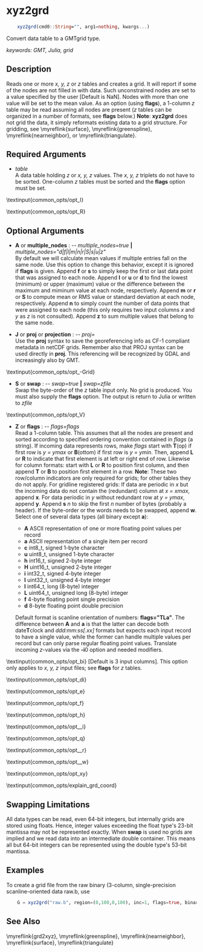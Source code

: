 # xyz2grd

```julia
	xyz2grd(cmd0::String="", arg1=nothing, kwargs...)
```

Convert data table to a GMTgrid type. 

*keywords: GMT, Julia, grid*

Description
-----------

Reads one or more *x, y, z* or *z* tables and creates a grid. It will report if some of the nodes are not
filled in with data. Such unconstrained nodes are set to a value specified by the user [Default is NaN].
Nodes with more than one value will be set to the mean value. As an option (using **flags**), a 1-column *z*
table may be read assuming all nodes are present (*z* tables can be organized in a number of formats, see **flags** below.)
**Note**: **xyz2grd** does not grid the data, it simply reformats existing data to a grid structure. For gridding,
see \myreflink{surface}, \myreflink{greenspline}, \myreflink{nearneighbor}, or \myreflink{triangulate}.

Required Arguments
------------------

- *table*\
    A data table holding *z* or *x, y, z* values. The *x, y, z* triplets do not have to
    be sorted. One-column *z* tables must be sorted and the **flags** option must be set.

\textinput{common_opts/opt_I}

\textinput{common_opts/opt_R}

Optional Arguments
------------------

- **A** or **multiple_nodes** : -- *multiple_nodes=true* **|** *multiple_nodes="d|f|l|m|n|r|S|s|u|z"*\
    By default we will calculate mean values if multiple entries fall on the same node. Use this option to
    change this behavior, except it is ignored if **flags** is given. Append **f** or **s** to simply keep
    the first or last data point that was assigned to each node. Append **l** or **u** or **d** to find the
    lowest (minimum) or upper (maximum) value or the difference between the maximum and miminum value at each
    node, respectively. Append **m** or **r** or **S** to compute mean or RMS value or standard deviation at
    each node, respectively. Append **n** to simply count the number of data points that were assigned to each
    node (this only requires two input columns *x* and *y* as *z* is not consulted). Append **z** to sum
    multiple values that belong to the same node.

- **J** or **proj** or **projection** : -- *proj=<parameters>*\
    Use the **proj** syntax to save the georeferencing info as CF-1 compliant metadata in
    netCDF grids. Remember also that PROJ syntax can be used directly in **proj**. This referencing will be
    recognized by GDAL and increasingly also by GMT.

\textinput{common_opts/opt_-Grid}

- **S** or **swap** : -- *swap=true* **|** *swap=zfile*\
    Swap the byte-order of the *z* table input only. No grid is produced. You
    must also supply the **flags** option. The output is return to Julia or written to *zfile*

\textinput{common_opts/opt_V}

- **Z** or **flags** : -- *flags=flags*\
    Read a 1-column table. This assumes that all the nodes are present and sorted according to specified ordering
    convention contained in *flags* (a string). If incoming data represents rows, make *flags* start with **T**(op)
    if first row is *y = ymax* or **B**(ottom) if first row is *y = ymin*. Then, append **L** or **R** to indicate
    that first element is at left or right end of row. Likewise for column formats: start with **L** or **R** to
    position first column, and then append **T** or **B** to position first element in a row. **Note**: These two
    row/column indicators are only required for grids; for other tables they do not apply. For gridline registered grids:
    If data are periodic in *x* but the incoming data do not contain the (redundant) column at *x = xmax*, append **x**.
    For data periodic in *y* without redundant row at *y = ymax*, append **y**. Append **s** *n* to skip the first *n*
    number of bytes (probably a header). If the byte-order or the words needs to be swapped, append **w**. Select one
    of several data types (all binary except **a**):

    - **A** ASCII representation of one or more floating point values per record
    - **a** ASCII representation of a single item per record
    - **c** int8_t, signed 1-byte character
    - **u** uint8_t, unsigned 1-byte character
    - **h** int16_t, signed 2-byte integer
    - **H** uint16_t, unsigned 2-byte integer
    - **i** int32_t, signed 4-byte integer
    - **I** uint32_t, unsigned 4-byte integer
    - **l** int64_t, long (8-byte) integer
    - **L** uint64_t, unsigned long (8-byte) integer
    - **f** 4-byte floating point single precision
    - **d** 8-byte floating point double precision

    Default format is scanline orientation of numbers: **flags="TLa"**.  The difference between **A** and **a**
    is that the latter can decode both date**T**clock and *ddd:mm:ss[.xx]* formats but expects each input record
    to have a single value, while the former can handle multiple values per record but can only parse regular
    floating point values. Translate incoming *z*-values via the **-i**0 option and needed modifiers.

\textinput{common_opts/opt_bi}
[Default is 3 input columns]. This option only applies to *x, y, z* input files; see **flags** for *z* tables.

\textinput{common_opts/opt_di}

\textinput{common_opts/opt_e}

\textinput{common_opts/opt_f}

\textinput{common_opts/opt_h}

\textinput{common_opts/opt__i}

\textinput{common_opts/opt_q}

\textinput{common_opts/opt__r}

\textinput{common_opts/opt__w}

\textinput{common_opts/opt_xy}

\textinput{common_opts/explain_grd_coord}

Swapping Limitations
--------------------

All data types can be read, even 64-bit integers, but internally grids are stored using floats.
Hence, integer values exceeding the float type's 23-bit mantissa may not be represented exactly.
When **swap** is used no grids are implied and we read data into an intermediate double container.
This means all but 64-bit integers can be represented using the double type's 53-bit mantissa.

Examples
--------

To create a grid file from the raw binary (3-column, single-precision
scanline-oriented data raw.b, use

```julia
    G = xyz2grd("raw.b", region=(0,100,0,100), inc=1, flags=true, binary_in="3f")
```

See Also
--------

\myreflink{grd2xyz},
\myreflink{greenspline},
\myreflink{nearneighbor},
\myreflink{surface},
\myreflink{triangulate}